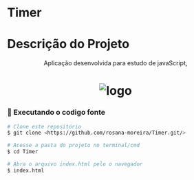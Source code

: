 # Timer

# Descrição do Projeto
<p align="center">
Aplicação desenvolvida para estudo de javaScript,
</p>

<h1 align="center">
  <img alt="logo" title="#logo" src="./assets/img/git.gif" />
</h1>

### 🎲 Executando o codigo fonte

```bash
# Clone este repositório
$ git clone <https://github.com/rosana-moreira/Timer.git/>

# Acesse a pasta do projeto no terminal/cmd
$ cd Timer

# Abra o arquivo index.html pelo o navegador
$ index.html

```